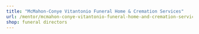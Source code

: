 ```yaml
---
title: "McMahon-Conye Vitantonio Funeral Home & Cremation Services"
url: /mentor/mcmahon-conye-vitantonio-funeral-home-and-cremation-services/
shop: funeral directors
---
```

